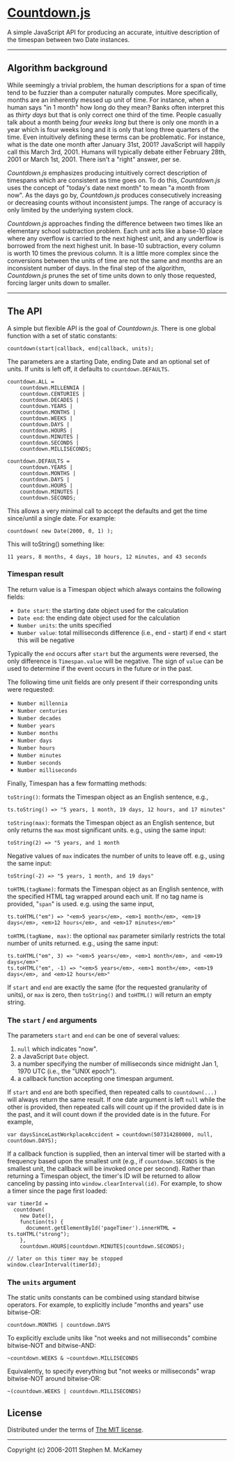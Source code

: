 # [Countdown.js][1]

A simple JavaScript API for producing an accurate, intuitive description of the timespan between two Date instances.

----

## Algorithm background

While seemingly a trivial problem, the human descriptions for a span of time tend to be fuzzier than a computer naturally computes.
More specifically, months are an inherently messed up unit of time.
For instance, when a human says "in 1 month" how long do they mean? Banks often interpret this as *thirty days* but that is only correct one third of the time.
People casually talk about a month being *four weeks long* but there is only one month in a year which is four weeks long and it is only that long three quarters of the time.
Even intuitively defining these terms can be problematic. For instance, what is the date one month after January 31st, 2001?
JavaScript will happily call this March 3rd, 2001. Humans will typically debate either February 28th, 2001 or March 1st, 2001. There isn't a "right" answer, per se.

*Countdown.js* emphasizes producing intuitively correct description of timespans which are consistent as time goes on.
To do this, *Countdown.js* uses the concept of "today's date next month" to mean "a month from now".
As the days go by, *Countdown.js* produces consecutively increasing or decreasing counts without inconsistent jumps.
The range of accuracy is only limited by the underlying system clock.

*Countdown.js* approaches finding the difference between two times like an elementary school subtraction problem.
Each unit acts like a base-10 place where any overflow is carried to the next highest unit, and any underflow is borrowed from the next highest unit.
In base-10 subtraction, every column is worth 10 times the previous column. It is a little more complex since the conversions between the units of time are not the same and months are an inconsistent number of days.
In the final step of the algorithm, *Countdown.js* prunes the set of time units down to only those requested, forcing larger units down to smaller.

----

## The API

A simple but flexible API is the goal of *Countdown.js*. There is one global function with a set of static constants:

    countdown(start|callback, end|callback, units);

The parameters are a starting Date, ending Date and an optional set of units. If units is left off, it defaults to `countdown.DEFAULTS`.

	countdown.ALL =
		countdown.MILLENNIA |
		countdown.CENTURIES |
		countdown.DECADES |
		countdown.YEARS |
		countdown.MONTHS |
		countdown.WEEKS |
		countdown.DAYS |
		countdown.HOURS |
		countdown.MINUTES |
		countdown.SECONDS |
		countdown.MILLISECONDS;

	countdown.DEFAULTS =
		countdown.YEARS |
		countdown.MONTHS |
		countdown.DAYS |
		countdown.HOURS |
		countdown.MINUTES |
		countdown.SECONDS;

This allows a very minimal call to accept the defaults and get the time since/until a single date. For example:

	countdown( new Date(2000, 0, 1) );

This will toString() something like:

	11 years, 8 months, 4 days, 10 hours, 12 minutes, and 43 seconds

### Timespan result

The return value is a Timespan object which always contains the following fields:

- `Date start`: the starting date object used for the calculation
- `Date end`: the ending date object used for the calculation
- `Number units`: the units specified
- `Number value`: total milliseconds difference (i.e., end - start) if end < start this will be negative

Typically the `end` occurs after `start` but the arguments were reversed, the only difference is `Timespan.value` will be negative. The sign of `value` can be used to determine if the event occurs in the future or in the past. 

The following time unit fields are only present if their corresponding units were requested:

- `Number millennia`
- `Number centuries`
- `Number decades`
- `Number years`
- `Number months`
- `Number days`
- `Number hours`
- `Number minutes`
- `Number seconds`
- `Number milliseconds`

Finally, Timespan has a few formatting methods:

`toString()`: formats the Timespan object as an English sentence, e.g.,

	ts.toString() => "5 years, 1 month, 19 days, 12 hours, and 17 minutes"

`toString(max)`: formats the Timespan object as an English sentence, but only returns the `max` most significant units. e.g., using the same input:

	toString(2) => "5 years, and 1 month

Negative values of `max` indicates the number of units to leave off. e.g., using the same input:

	toString(-2) => "5 years, 1 month, and 19 days"

`toHTML(tagName)`: formats the Timespan object as an English sentence, with the specified HTML tag wrapped around each unit. If no tag name is provided, "`span`" is used. e.g. using the same input,

	ts.toHTML("em") => "<em>5 years</em>, <em>1 month</em>, <em>19 days</em>, <em>12 hours</em>, and <em>17 minutes</em>"

`toHTML(tagName, max)`: the optional `max` parameter similarly restricts the total number of units returned. e.g., using the same input:

	ts.toHTML("em", 3) => "<em>5 years</em>, <em>1 month</em>, and <em>19 days</em>"
	ts.toHTML("em", -1) => "<em>5 years</em>, <em>1 month</em>, <em>19 days</em>, and <em>12 hours</em>"

If `start` and `end` are exactly the same (for the requested granularity of units), or `max` is zero, then `toString()` and `toHTML()` will return an empty string.

### The `start` / `end` arguments

The parameters `start` and `end` can be one of several values:

1. `null` which indicates "now".
2. a JavaScript `Date` object.
3. a number specifying the number of milliseconds since midnight Jan 1, 1970 UTC (i.e., the "UNIX epoch").
4. a callback function accepting one timespan argument.

If `start` and `end` are both specified, then repeated calls to `countdown(...)` will always return the same result.
If one date argument is left `null` while the other is provided, then repeated calls will count up if the provided date is in the past, and it will count down if the provided date is in the future.
For example,

	var daysSinceLastWorkplaceAccident = countdown(507314280000, null, countdown.DAYS);

If a callback function is supplied, then an interval timer will be started with a frequency based upon the smallest unit (e.g., if `countdown.SECONDS` is the smallest unit, the callback will be invoked once per second). Rather than returning a Timespan object, the timer's ID will be returned to allow canceling by passing into `window.clearInterval(id)`. For example, to show a timer since the page first loaded:

	var timerId =
	  countdown(
	    new Date(),
	    function(ts) {
	      document.getElementById('pageTimer').innerHTML = ts.toHTML("strong");
	    },
	    countdown.HOURS|countdown.MINUTES|countdown.SECONDS);
	
	// later on this timer may be stopped
	window.clearInterval(timerId);

### The `units` argument

The static units constants can be combined using standard bitwise operators. For example, to explicitly include "months and years" use bitwise-OR:

	countdown.MONTHS | countdown.DAYS

To explicitly exclude units like "not weeks and not milliseconds" combine bitwise-NOT and bitwise-AND:

	~countdown.WEEKS & ~countdown.MILLISECONDS

Equivalently, to specify everything but "not weeks or milliseconds" wrap bitwise-NOT around bitwise-OR:

	~(countdown.WEEKS | countdown.MILLISECONDS)

## License

Distributed under the terms of [The MIT license][2].

----

Copyright (c) 2006-2011 Stephen M. McKamey

  [1]: http://countdownjs.org
  [2]: https://bitbucket.org/mckamey/countdown.js/raw/tip/LICENSE.txt
